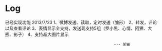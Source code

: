Log
===
已经实现功能 2013/7/23
1、微博发送、读取，定时发送（雏形）
2、转发，评论以及查看评论
3、表情显示全支持，发送现支持5组（罗小黑、心情、阿狸、大熊、影子）
4、支持超大图片显示

                                                      --- 某猫
